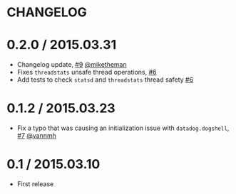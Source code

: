 # CHANGELOG

0.2.0 / 2015.03.31
==================

- Changelog update, [#9][] [@miketheman][]
- Fixes `threadstats` unsafe thread operations, [#6][]
- Add tests to check `statsd` and `threadstats` thread safety [#6][]

0.1.2 / 2015.03.23
==================

- Fix a typo that was causing an initialization issue with `datadog.dogshell`, [#7][] [@yannmh][]

0.1 / 2015.03.10
================

- First release

<!--- The following link definition list is generated by PimpMyChangelog --->
[#6]: https://github.com/DataDog/datadogpy/issues/6
[#7]: https://github.com/DataDog/datadogpy/issues/7
[#9]: https://github.com/DataDog/datadogpy/issues/9
[@miketheman]: https://github.com/miketheman
[@yannmh]: https://github.com/yannmh
